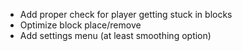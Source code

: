 - Add proper check for player getting stuck in blocks
- Optimize block place/remove
- Add settings menu (at least smoothing option)
